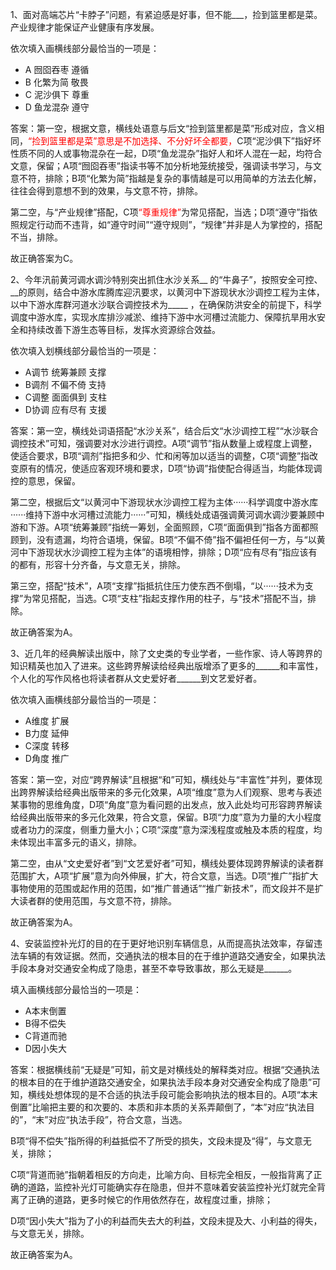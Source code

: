 1、面对高端芯片“卡脖子”问题，有紧迫感是好事，但不能___，捡到篮里都是菜。    产业规律才能保证产业健康有序发展。

依次填入画横线部分最恰当的一项是：

- A 囫囵吞枣 遵循
- B 化繁为简 敬畏
- C 泥沙俱下 尊重
- D 鱼龙混杂 遵守

答案：第一空，根据文意，横线处语意与后文“捡到篮里都是菜”形成对应，含义相同，<font color=red>“捡到篮里都是菜”意思是不加选择、不分好坏全都要，</font>C项“泥沙俱下”指好坏性质不同的人或事物混杂在一起，D项“鱼龙混杂”指好人和坏人混在一起，均符合文意，保留；A项“囫囵吞枣”指读书等不加分析地笼统接受，强调读书学习，与文意不符，排除；B项“化繁为简”指越是复杂的事情越是可以用简单的方法去化解，往往会得到意想不到的效果，与文意不符，排除。

第二空，与“产业规律”搭配，C项<font color=red>“尊重规律”</font>为常见搭配，当选；D项“遵守”指依照规定行动而不违背，如“遵守时间”“遵守规则”，“规律”并非是人为掌控的，搭配不当，排除。

故正确答案为C。

2、今年汛前黄河调水调沙特别突出抓住水沙关系__  的“牛鼻子”，按照安全可控、\_\_的原则，结合中游水库腾库迎汛要求，以黄河中下游现状水沙调控工程为主体，以中下游水库群河道水沙联合调控技术为_____ ，在确保防洪安全的前提下，科学调度中游水库，实现水库排沙减淤、维持下游中水河槽过流能力、保障抗旱用水安全和持续改善下游生态等目标，发挥水资源综合效益。

依次填入划横线部分最恰当的一项是：

- A调节 统筹兼顾 支撑
- B调剂 不偏不倚 支持
- C调整 面面俱到 支柱
- D协调 应有尽有 支援

答案：第一空，横线处词语搭配“水沙关系”，结合后文“水沙调控工程”“水沙联合调控技术”可知，强调要对水沙进行调控。A项“调节”指从数量上或程度上调整，使适合要求，B项“调剂”指把多和少、忙和闲等加以适当的调整，C项“调整”指改变原有的情况，使适应客观环境和要求，D项“协调”指使配合得适当，均能体现调控的意思，保留。

第二空，根据后文“以黄河中下游现状水沙调控工程为主体······科学调度中游水库······维持下游中水河槽过流能力······”可知，横线处成语强调黄河调水调沙要兼顾中游和下游。A项“统筹兼顾”指统一筹划，全面照顾，C项“面面俱到”指各方面都照顾到，没有遗漏，均符合语境，保留。B项“不偏不倚”指不偏袒任何一方，与“以黄河中下游现状水沙调控工程为主体”的语境相悖，排除；D项“应有尽有”指应该有的都有，形容十分齐备，与文意无关，排除。

第三空，搭配“技术”，A项“支撑”指抵抗住压力使东西不倒塌，“以······技术为支撑”为常见搭配，当选。C项“支柱”指起支撑作用的柱子，与“技术”搭配不当，排除。

故正确答案为A。

3、近几年的经典解读出版中，除了文史类的专业学者，一些作家、诗人等跨界的知识精英也加入了进来。这些跨界解读给经典出版增添了更多的\_\_\_\_\_\_和丰富性，个人化的写作风格也将读者群从文史爱好者\_\_\_\_\_\_到文艺爱好者。

依次填入画横线部分最恰当的一项是：

- A维度 扩展
- B力度 延伸
- C深度 转移
- D角度 推广

答案：第一空，对应“跨界解读”且根据“和”可知，横线处与“丰富性”并列，要体现出跨界解读给经典出版带来的多元化效果，A项“维度”意为人们观察、思考与表述某事物的思维角度，D项“角度”意为看问题的出发点，放入此处均可形容跨界解读给经典出版带来的多元化效果，符合文意，保留。B项“力度”意为力量的大小程度或者功力的深度，侧重力量大小；C项“深度”意为深浅程度或触及本质的程度，均未体现出丰富多元的语义，排除。

第二空，由从“文史爱好者”到“文艺爱好者”可知，横线处要体现跨界解读的读者群范围扩大，A项“扩展”意为向外伸展，扩大，符合文意，当选。D项“推广”指扩大事物使用的范围或起作用的范围，如“推广普通话”“推广新技术”，而文段并不是扩大读者群的使用范围，与文意不符，排除。

故正确答案为A。

4、安装监控补光灯的目的在于更好地识别车辆信息，从而提高执法效率，存留违法车辆的有效证据。然而，交通执法的根本目的在于维护道路交通安全，如果执法手段本身对交通安全构成了隐患，甚至不幸导致事故，那么无疑是\_\_\_\_\_\_。

填入画横线部分最恰当的一项是：

- A本末倒置
- B得不偿失
- C背道而驰
- D因小失大

答案：根据横线前“无疑是”可知，前文是对横线处的解释类对应。根据“交通执法的根本目的在于维护道路交通安全，如果执法手段本身对交通安全构成了隐患”可知，横线处想体现的是不合适的执法手段可能会影响执法的根本目的。A项“本末倒置”比喻把主要的和次要的、本质和非本质的关系弄颠倒了，“本”对应“执法目的”，“末”对应“执法手段”，符合文意，当选。

B项“得不偿失”指所得的利益抵偿不了所受的损失，文段未提及“得”，与文意无关，排除；

C项“背道而驰”指朝着相反的方向走，比喻方向、目标完全相反，一般指背离了正确的道路，监控补光灯可能确实存在隐患，但并不意味着安装监控补光灯就完全背离了正确的道路，更多时候它的作用依然存在，故程度过重，排除；

D项“因小失大”指为了小的利益而失去大的利益，文段未提及大、小利益的得失，与文意无关，排除。

故正确答案为A。